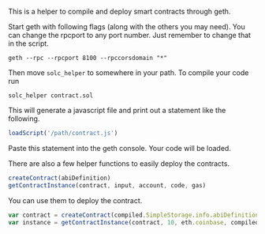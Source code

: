 This is a helper to compile and deploy smart contracts through geth.

Start geth with following flags (along with the others you may need). You can change the rpcport to any port number. Just remember to change that in the script.

`geth --rpc --rpcport 8100 --rpccorsdomain "*"`

Then move `solc_helper` to somewhere in your path.
To compile your code run

`solc_helper contract.sol`

This will generate a javascript file and print out a statement like the following.

```javascript
loadScript('/path/contract.js')
```

Paste this statement into the geth console. Your code will be loaded.

There are also a few helper functions to easily deploy the contracts.

```javascript
createContract(abiDefinition)
getContractInstance(contract, input, account, code, gas)
```

You can use them to deploy the contract.

```javascript
var contract = createContract(compiled.SimpleStorage.info.abiDefinition);
var instance = getContractInstance(contract, 10, eth.coinbase, compiled.SimpleStorage.code,10000);
```
